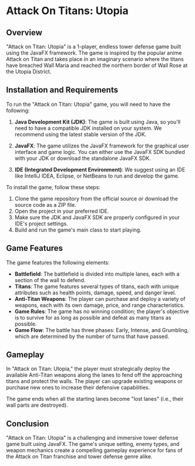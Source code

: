 # Attack On Titans: Utopia

## Overview
"Attack on Titan: Utopia" is a 1-player, endless tower defense game built using the JavaFX framework. The game is inspired by the popular anime Attack on Titan and takes place in an imaginary scenario where the titans have breached Wall Maria and reached the northern border of Wall Rose at the Utopia District.

## Installation and Requirements
To run the "Attack on Titan: Utopia" game, you will need to have the following:

1. **Java Development Kit (JDK)**: The game is built using Java, so you'll need to have a compatible JDK installed on your system. We recommend using the latest stable version of the JDK.

2. **JavaFX**: The game utilizes the JavaFX framework for the graphical user interface and game logic. You can either use the JavaFX SDK bundled with your JDK or download the standalone JavaFX SDK.

3. **IDE (Integrated Development Environment)**: We suggest using an IDE like IntelliJ IDEA, Eclipse, or NetBeans to run and develop the game.

To install the game, follow these steps:

1. Clone the game repository from the official source or download the source code as a ZIP file.
2. Open the project in your preferred IDE.
3. Make sure the JDK and JavaFX SDK are properly configured in your IDE's project settings.
4. Build and run the game's main class to start playing.

## Game Features
The game features the following elements:

- **Battlefield**: The battlefield is divided into multiple lanes, each with a section of the wall to defend.
- **Titans**: The game features several types of titans, each with unique attributes such as health points, damage, speed, and danger level.
- **Anti-Titan Weapons**: The player can purchase and deploy a variety of weapons, each with its own damage, price, and range characteristics.
- **Game Rules**: The game has no winning condition; the player's objective is to survive for as long as possible and defeat as many titans as possible.
- **Game Flow**: The battle has three phases: Early, Intense, and Grumbling, which are determined by the number of turns that have passed.

## Gameplay
In "Attack on Titan: Utopia," the player must strategically deploy the available Anti-Titan weapons along the lanes to fend off the approaching titans and protect the walls. The player can upgrade existing weapons or purchase new ones to increase their defensive capabilities.

The game ends when all the starting lanes become "lost lanes" (i.e., their wall parts are destroyed).

## Conclusion
"Attack on Titan: Utopia" is a challenging and immersive tower defense game built using JavaFX. The game's unique setting, enemy types, and weapon mechanics create a compelling gameplay experience for fans of the Attack on Titan franchise and tower defense genre alike.
